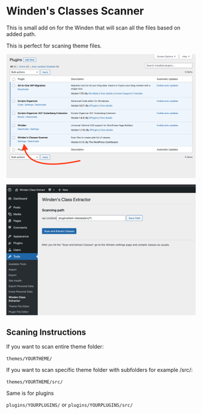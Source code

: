 # Winden's Classes Scanner

This is small add on for the Winden that will scan all the files based on added path. 

This is perfect for scaning theme files. 

![Alt text](/plugins.png "a title")

![Alt text](/settings.png "a title")

## Scaning Instructions 

If you want to scan entire theme folder: 

```themes/YOURTHEME/```

If you want to scan specific theme folder with subfolders for example /src/: 

```themes/YOURTHEME/src/```

Same is for plugins

```plugins/YOURPLUGINS/```
or ```plugins/YOURPLUGINS/src/```






